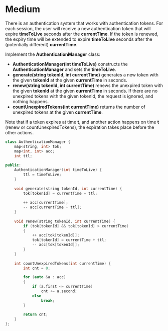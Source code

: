 # Medium

There is an authentication system that works with authentication tokens. For each session, the user will receive a new authentication token that will expire **timeToLive** seconds after the **currentTime**. If the token is renewed, the expiry time will be extended to expire **timeToLive** seconds after the (potentially different) **currentTime**.

Implement the **AuthenticationManager** class:

- **AuthenticationManager(int timeToLive)** constructs the **AuthenticationManager** and sets the **timeToLive**.
- **generate(string tokenId, int currentTime)** generates a new token with the given **tokenId** at the given **currentTime** in seconds.
- **renew(string tokenId, int currentTime)** renews the unexpired token with the given **tokenId** at the given **currentTime** in seconds. If there are no unexpired tokens with the given tokenId, the request is ignored, and nothing happens.
- **countUnexpiredTokens(int currentTime)** returns the number of unexpired tokens at the given **currentTime**.

Note that if a token expires at time **t**, and another action happens on time **t** (renew or countUnexpiredTokens), the expiration takes place before the other actions.

```cpp
class AuthenticationManager {
    map<string, int> tok;
    map<int, int> acc;
    int ttl;
    
public:
    AuthenticationManager(int timeToLive) {
        ttl = timeToLive;
    }
    
    void generate(string tokenId, int currentTime) {
        tok[tokenId] = currentTime + ttl;
        
        ++ acc[currentTime];
        -- acc[currentTime + ttl];
    }
    
    void renew(string tokenId, int currentTime) {
        if (tok[tokenId] && tok[tokenId] > currentTime)
        {
            ++ acc[tok[tokenId]];
            tok[tokenId] = currentTime + ttl;
            -- acc[tok[tokenId]];
        }
    }
    
    int countUnexpiredTokens(int currentTime) {
        int cnt = 0;

        for (auto &a : acc)
        {
            if (a.first <= currentTime)
                cnt += a.second;
            else
                break;
        }
        
        return cnt;
    }
};